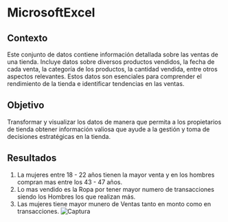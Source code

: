 # MicrosoftExcel

## Contexto
Este conjunto de datos contiene información detallada sobre las ventas de una tienda. Incluye datos sobre diversos productos vendidos, la fecha de cada venta, la categoría de los productos, la cantidad vendida, entre otros aspectos relevantes. Estos datos son esenciales para comprender el rendimiento de la tienda e identificar tendencias en las ventas.

## Objetivo
Transformar y visualizar los datos de manera que permita a los propietarios de tienda obtener información valiosa que ayude a la gestión y toma de decisiones estratégicas en la tienda.

## Resultados
1.	La mujeres entre 18 - 22 años tienen la mayor venta y en los hombres compran mas entre los 43 - 47 años.
2.	Lo mas vendido es la Ropa por tener mayor numero de transacciones siendo los Hombres los que realizan más.
3.	Las mujeres tiene mayor munero de Ventas tanto en monto como en transacciones.
![Captura](https://github.com/user-attachments/assets/8fb3faad-f68d-4794-a4d9-1d0f243d17d6)
